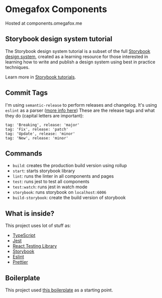 # Omegafox Components

Hosted at components.omegafox.me

## Storybook design system tutorial

The Storybook design system tutorial is a subset of the full [Storybook design system](https://github.com/storybookjs/design-system/), created as a learning resource for those interested in learning how to write and publish a design system using best in practice techniques.

Learn more in [Storybook tutorials](https://storybook.js.org/tutorials/).

## Commit Tags

I'm using `semantic-release` to perform releases and changelog. It's using `eslint` as a parser ([more info here](https://github.com/conventional-changelog-archived-repos/conventional-changelog-eslint/blob/master/convention.md))
These are the release tags and what they do (capital letters are important):

    tag: 'Breaking', release: 'major'
    tag: 'Fix', release: 'patch'
    tag: 'Update', release: 'minor'
    tag: 'New', release: 'minor'

## Commands

- `build`: creates the production build version using rollup
- `start`: starts storybook library
- `lint`: runs the linter in all components and pages
- `test`: runs jest to test all components
- `test:watch`: runs jest in watch mode
- `storybook`: runs storybook on `localhost:6006`
- `build-storybook`: create the build version of storybook

## What is inside?

This project uses lot of stuff as:

- [TypeScript](https://www.typescriptlang.org/)
- [Jest](https://jestjs.io/)
- [React Testing Library](https://testing-library.com/docs/react-testing-library/intro)
- [Storybook](https://storybook.js.org/)
- [Eslint](https://eslint.org/)
- [Prettier](https://prettier.io/)

## Boilerplate

This project used [this boilerplate](https://github.com/React-Avancado/boilerplate) as a starting point.
